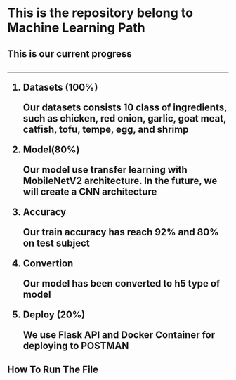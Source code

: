 <h1><b> This is the repository belong to Machine Learning Path </b></h1>

<h2><b>This is our current progress</b><h2>
<hr>

<ol>
  <li>
    <b> Datasets (100%) </b>
    <p> Our datasets consists 10 class of ingredients, such as chicken, red onion, garlic, goat meat, catfish, tofu, tempe, egg, and shrimp </p>
  </li>
  <li> 
    <b> Model(80%) </b>
    <p> Our model use transfer learning with MobileNetV2 architecture. In the future, we will create a CNN architecture</p>
  </li>
  <li> 
    <b> Accuracy </b>
    <p> Our train accuracy has reach 92% and 80% on test subject </p>
  </li>
  <li> 
    <b> Convertion </b>
    <p> Our model has been converted to h5 type of model </p>
  </li>
  <li> 
    <b> Deploy (20%) </b>
    <p> We use Flask API and Docker Container for deploying to POSTMAN </p>  
  </li>
</ol>

  <h2><b> How To Run The File </b><h2>
